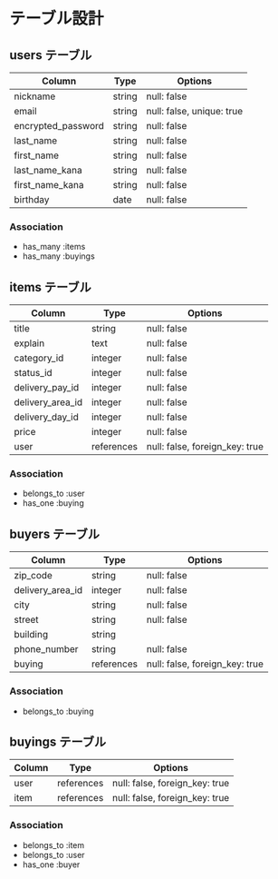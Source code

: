 # テーブル設計

## users テーブル

| Column              | Type   | Options     |
| ------------------- | ------ | ----------- |
| nickname            | string | null: false |
| email               | string | null: false, unique: true |
| encrypted_password  | string | null: false |
| last_name           | string | null: false |
| first_name          | string | null: false |
| last_name_kana      | string | null: false |
| first_name_kana     | string | null: false |
| birthday            | date   | null: false |

### Association

- has_many :items
- has_many :buyings


## items テーブル

| Column           | Type          | Options     |
| ---------------- | ------------- | ----------- |
| title            | string        | null: false |
| explain          | text          | null: false |
| category_id      | integer       | null: false |
| status_id        | integer       | null: false |
| delivery_pay_id  | integer       | null: false |
| delivery_area_id | integer       | null: false |
| delivery_day_id  | integer       | null: false |
| price            | integer       | null: false |
| user             | references    | null: false, foreign_key: true |

### Association

- belongs_to :user
- has_one :buying


## buyers テーブル

| Column           | Type        | Options     |
| ---------------- | ----------- | ----------- |
| zip_code         | string      | null: false |
| delivery_area_id | integer     | null: false |
| city             | string      | null: false |
| street           | string      | null: false |
| building         | string      |             |
| phone_number     | string      | null: false |
| buying           | references  | null: false, foreign_key: true |


### Association
- belongs_to :buying

## buyings テーブル

| Column   | Type       | Options                        |
| -------- | ---------- | ------------------------------ |
| user     | references | null: false, foreign_key: true |
| item    | references | null: false, foreign_key: true |

### Association

- belongs_to :item
- belongs_to :user
- has_one :buyer

